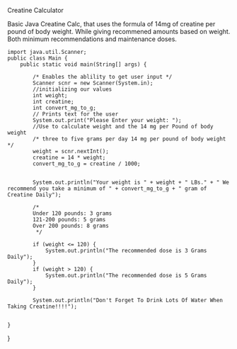 Creatine Calculator


Basic Java Creatine Calc, that uses the formula of 14mg of creatine per pound of body weight. While giving recommened amounts based on weight. Both minimum recommendations and maintenance doses.


    import java.util.Scanner;
    public class Main {
        public static void main(String[] args) {

            /* Enables the ablility to get user input */
            Scanner scnr = new Scanner(System.in);
            //initializing our values
            int weight;
            int creatine;
            int convert_mg_to_g;
            // Prints text for the user
            System.out.print("Please Enter your weight: ");
            //Use to calculate weight and the 14 mg per Pound of body weight
            /* three to five grams per day 14 mg per pound of body weight  */
            weight = scnr.nextInt();
            creatine = 14 * weight;
            convert_mg_to_g = creatine / 1000;
    
    
            System.out.println("Your weight is " + weight + " LBs." + " We recommend you take a minimum of " + convert_mg_to_g + " gram of Creatine Daily");
    
            /*
            Under 120 pounds: 3 grams
            121-200 pounds: 5 grams
            Over 200 pounds: 8 grams
             */
    
            if (weight <= 120) {
                System.out.println("The recommended dose is 3 Grams Daily");
            }
            if (weight > 120) {
                System.out.println("The recommended dose is 5 Grams Daily");
            }
    
            System.out.println("Don't Forget To Drink Lots Of Water When Taking Creatine!!!!");


    }
}
